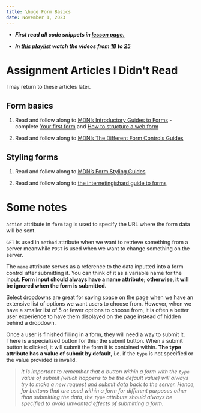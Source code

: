 ```yaml
---
title: \huge Form Basics
date: November 1, 2023
---
```


- ***First read all code snippets in [lesson page.](https://www.theodinproject.com/lessons/node-path-intermediate-html-and-css-form-basics)***

- ***In [this playlist](https://youtube.com/playlist?list=PLknwEmKsW8OuN04Odt2sJqt4aAnkp-iYA) watch the videos from [18](https://youtu.be/j2sNOdGMV6I) to [25](https://youtu.be/jlD4wL7vxc4)***

# Assignment Articles I Didn't Read

I may return to these articles later.

## Form basics

1. Read and follow along to [MDN’s Introductory Guides to Forms](https://developer.mozilla.org/en-US/docs/Learn/Forms#introductory_guides) - complete [Your first form](https://developer.mozilla.org/en-US/docs/Learn/Forms/Your_first_form) and [How to structure a web form](https://developer.mozilla.org/en-US/docs/Learn/Forms/How_to_structure_a_web_form#test_your_skills!)

2. Read and follow along to [MDN’s The Different Form Controls Guides](https://developer.mozilla.org/en-US/docs/Learn/Forms#the_different_form_controls)

## Styling forms

1. Read and follow along to [MDN’s Form Styling Guides](https://developer.mozilla.org/en-US/docs/Learn/Forms#form_styling_guides)

2. Read and follow along to [the internetingishard guide to forms](https://internetingishard.netlify.app/html-and-css/forms/index.html)

# Some notes

`action` attribute in `form` tag is used to specify the URL where the form data will be sent.

`GET` is used in `method` attribute when we want to retrieve something from a server meanwhile `POST` is used when we want to change something on the server.

The `name` attribute serves as a reference to the data inputted into a form control after submitting it. You can think of it as a variable name for the input. **Form input should always have a name attribute; otherwise, it will be ignored when the form is submitted.**

Select dropdowns are great for saving space on the page when we have an extensive list of options we want users to choose from. However, when we have a smaller list of 5 or fewer options to choose from, it is often a better user experience to have them displayed on the page instead of hidden behind a dropdown.

Once a user is finished filling in a form, they will need a way to submit it. There is a specialized button for this; the submit button. When a submit button is clicked, it will submit the form it is contained within. **The type attribute has a value of submit by default**, i.e. if the `type` is not specified or the value provided is invalid.

> *It is important to remember that a button within a form with the `type` value of submit (which happens to be the default value) will always try to make a new request and submit data back to the server. Hence, for buttons that are used within a form for different purposes other than submitting the data, the `type` attribute should always be specified to avoid unwanted effects of submitting a form.*

